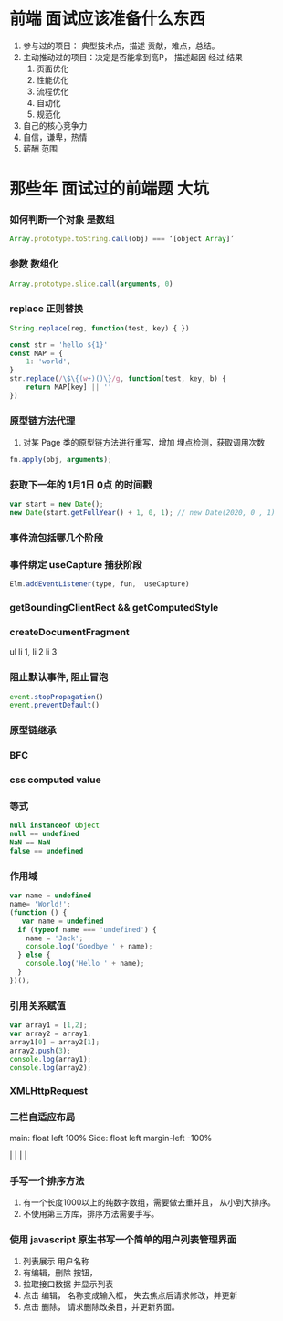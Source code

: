 # 前端 面试应该准备什么东西

1. 参与过的项目： 典型技术点，描述 贡献，难点，总结。
2. 主动推动过的项目：决定是否能拿到高P， 描述起因 经过 结果
   1. 页面优化
   2. 性能优化
   2. 流程优化
   3. 自动化
   4. 规范化
3. 自己的核心竞争力
4. 自信，谦卑，热情
5. 薪酬 范围


# 那些年 面试过的前端题 大坑


### 如何判断一个对象 是数组

````javascript
Array.prototype.toString.call(obj) === ‘[object Array]’
````

### 参数 数组化

````javascript
Array.prototype.slice.call(arguments, 0)
````


### replace 正则替换

````javascript
String.replace(reg, function(test, key) { })
````

````javascript
const str = 'hello ${1}'
const MAP = {
    1: 'world',
}
str.replace(/\$\{(w+)()\}/g, function(test, key, b) {
    return MAP[key] || ''
})
````

### 原型链方法代理

1. 对某 Page 类的原型链方法进行重写，增加 埋点检测，获取调用次数

````javascript
fn.apply(obj, arguments);
````


### 获取下一年的 1月1日 0点 的时间戳

````javascript
var start = new Date();
new Date(start.getFullYear() + 1, 0, 1); // new Date(2020, 0 , 1)
````

### 事件流包括哪几个阶段

### 事件绑定 useCapture 捕获阶段

````javascript
Elm.addEventListener(type, fun,  useCapture)
````

### getBoundingClientRect && getComputedStyle

### createDocumentFragment

ul
    li 1,
    li 2
    li 3


### 阻止默认事件,  阻止冒泡
````javascript
event.stopPropagation()
event.preventDefault()
````


### 原型链继承

### BFC

### css computed value


### 等式

````javascript
null instanceof Object
null == undefined
NaN == NaN
false == undefined
````


### 作用域

````javascript
var name = undefined
name= 'World!';
(function () {
   var name = undefined
  if (typeof name === 'undefined') {
    name = 'Jack';
    console.log('Goodbye ' + name);
  } else {
    console.log('Hello ' + name);
  }
})();
````

### 引用关系赋值

````javascript
var array1 = [1,2];
var array2 = array1;
array1[0] = array2[1];
array2.push(3);
console.log(array1);
console.log(array2);
````

### XMLHttpRequest 

### 三栏自适应布局

main: float left 100%
Side: float left margin-left -100%


|  |      |  |

### 手写一个排序方法
1. 有一个长度1000以上的纯数字数组，需要做去重并且， 从小到大排序。 
2. 不使用第三方库，排序方法需要手写。


### 使用 javascript 原生书写一个简单的用户列表管理界面

1. 列表展示 用户名称
2. 有编辑，删除 按钮，
3. 拉取接口数据 并显示列表
4. 点击 编辑， 名称变成输入框， 失去焦点后请求修改，并更新
5. 点击 删除， 请求删除改条目，并更新界面。
